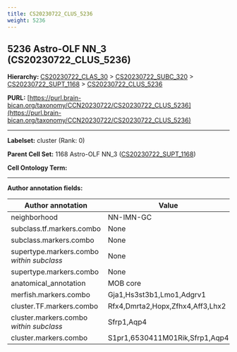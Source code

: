 ```yaml
---
title: CS20230722_CLUS_5236
weight: 5236
---
```

## 5236 Astro-OLF NN_3 (CS20230722_CLUS_5236)
<b>Hierarchy: </b>
[CS20230722_CLAS_30](../CS20230722_CLAS_30) >
[CS20230722_SUBC_320](../CS20230722_SUBC_320) >
[CS20230722_SUPT_1168](../CS20230722_SUPT_1168) >
[CS20230722_CLUS_5236](../CS20230722_CLUS_5236)

**PURL:** [https://purl.brain-bican.org/taxonomy/CCN20230722/CS20230722_CLUS_5236](https://purl.brain-bican.org/taxonomy/CCN20230722/CS20230722_CLUS_5236)

---


**Labelset:** cluster (Rank: 0)

**Parent Cell Set:** 1168 Astro-OLF NN_3 ([CS20230722_SUPT_1168](../CS20230722_SUPT_1168))



**Cell Ontology Term:** 

[MARKER GENES.]: #


---

[TRANSFERRED ANNOTATIONS.]: #


[AUTHOR ANNOTATION FIELDS.]: #


**Author annotation fields:**

| Author annotation | Value |
|-------------------|-------|
|neighborhood|NN-IMN-GC|
|subclass.tf.markers.combo|None|
|subclass.markers.combo|None|
|supertype.markers.combo _within subclass_|None|
|supertype.markers.combo|None|
|anatomical_annotation|MOB core|
|merfish.markers.combo|Gja1,Hs3st3b1,Lmo1,Adgrv1|
|cluster.TF.markers.combo|Rfx4,Dmrta2,Hopx,Zfhx4,Aff3,Lhx2|
|cluster.markers.combo _within subclass_|Sfrp1,Aqp4|
|cluster.markers.combo|S1pr1,6530411M01Rik,Sfrp1,Aqp4|

